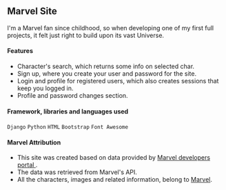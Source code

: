 ## Marvel Site
I'm a Marvel fan since childhood, so when developing one of my first full projects, it felt just right to build upon its vast Universe.

#### Features
- Character's search, which returns some info on selected char.
- Sign up, where you create your user and password for the site.
- Login and profile for registered users, which also creates sessions that keep you logged in.
- Profile and password changes section.

#### Framework, libraries and languages used
`Django` `Python` `HTML` `Bootstrap` `Font Awesome`

#### Marvel Attribution
- This site was created based on data provided by [Marvel developers portal ](https://developer.marvel.com/).
- The data was retrieved from Marvel's API.
- All the characters, images and related information, belong to [Marvel](https://www.marvel.com/).
